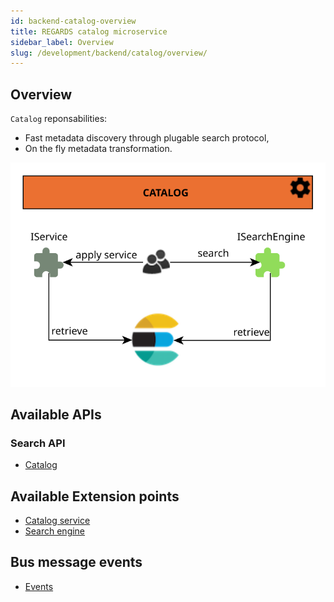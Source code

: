 ```yaml
---
id: backend-catalog-overview
title: REGARDS catalog microservice
sidebar_label: Overview
slug: /development/backend/catalog/overview/
---
```


## Overview

`Catalog` reponsabilities:

* Fast metadata discovery through plugable search protocol,
* On the fly metadata transformation.

![Store plugins](/schemas/microservices/catalog.svg)

## Available APIs

### Search API

* [Catalog](../search-api/)

## Available Extension points

* [Catalog service](../service-plugins/)
* [Search engine](../search-engine-plugins/)

## Bus message events

 * [Events](../events/)
